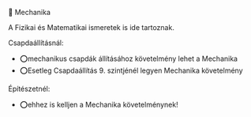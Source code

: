 🔵 Mechanika

A Fizikai és Matematikai ismeretek is ide tartoznak.

Csapdaállításnál:
- ⭕mechanikus csapdák állításához követelmény lehet a Mechanika
- ⭕Esetleg Csapdaállítás 9. szintjénél legyen Mechanika követelmény

Építészetnél:
- ⭕ehhez is kelljen a Mechanika követelménynek!
